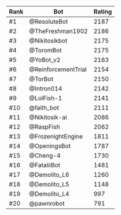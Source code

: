 Rank|Bot|Rating
---|---|---
#1|@ResoluteBot|2187
#2|@TheFreshman1902|2186
#3|@Nikitosikbot|2175
#4|@ToromBot|2175
#5|@YoBot_v2|2163
#6|@ReinforcementTrial|2154
#7|@TorBot|2150
#8|@Intron014|2142
#9|@LolFish-1|2141
#10|@faith_bot|2111
#11|@Nikitosik-ai|2086
#12|@RaspFish|2062
#13|@FrozenightEngine|1811
#14|@OpeningsBot|1787
#15|@Cheng-4|1730
#16|@FataliiBot|1481
#17|@Demolito_L6|1260
#18|@Demolito_L5|1148
#19|@Demolito_L4|997
#20|@pawnrobot|791
